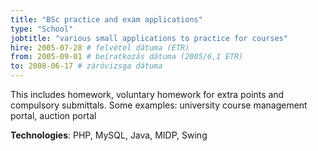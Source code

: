 ```yaml
---
title: "BSc practice and exam applications"
type: "School"
jobtitle: "various small applications to practice for courses"
hire: 2005-07-28 # felvétel dátuma (ETR)
from: 2005-09-01 # beíratkozás dátuma (2005/6,1 ETR)
to: 2008-06-17 # záróvizsga dátuma
---
```


This includes homework, voluntary homework for extra points and compulsory submittals. Some examples: university course management portal, auction portal

**Technologies**: PHP, MySQL, Java, MIDP, Swing
